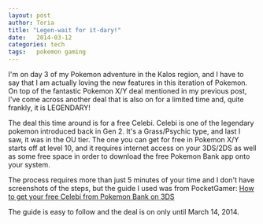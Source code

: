 ```yaml
---
layout: post
author: Toria
title: "Legen-wait for it-dary!"
date:   2014-03-12
categories: tech
tags:	pokemon gaming
---
```


I'm on day 3 of my Pokemon adventure in the Kalos region, and I have to say that I am actually loving the new features in this iteration of Pokemon. On top of the fantastic Pokemon X/Y deal mentioned in my previous post, I've come across another deal that is also on for a limited time and, quite frankly, it is LEGENDARY!

The deal this time around is for a free Celebi. Celebi is one of the legendary pokemon introduced back in Gen 2. It's a Grass/Psychic type, and last I saw, it was in the OU tier. The one you can get for free in Pokemon X/Y starts off at level 10, and it requires internet access on your 3DS/2DS as well as some free space in order to download the free Pokemon Bank app onto your system.

The process requires more than just 5 minutes of your time and I don't have screenshots of the steps, but the guide I used was from PocketGamer: [How to get your free Celebi from Pokemon Bank  on 3DS][guidelink]

The guide is easy to follow and the deal is on only until March 14, 2014.

[guidelink]:	http://www.pocketgamer.co.uk/r/3DS/Pokemon+X+%2F+Pokemon+Y/feature.asp?c=57088
